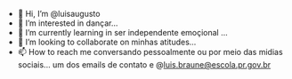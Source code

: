 - 👋 Hi, I’m @luisaugusto
- 👀 I’m interested in dançar...
- 🌱 I’m currently learning in ser independente emoçional ...
- 💞️ I’m looking to collaborate on minhas atitudes...
- 📫 How to reach me conversando pessoalmente ou por meio das midias sociais...
um dos emails de contato e @luis.braune@escola.pr.gov.br
<!---
luisaugust/luisaugust is a ✨ special ✨ repository because its `README.md` (this file) appears on your GitHub profile.
You can click the Preview link to take a look at your changes.
--->
